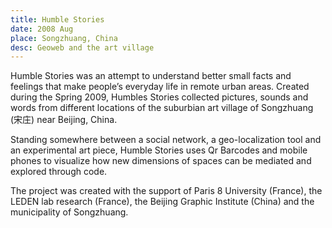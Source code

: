 ```yaml
---
title: Humble Stories
date: 2008 Aug
place: Songzhuang, China
desc: Geoweb and the art village
---
```

Humble Stories was an attempt to understand better small facts and feelings that make people’s everyday life in remote urban areas. Created during the Spring 2009, Humbles Stories collected pictures, sounds and words from different locations of the suburbian art village of Songzhuang (宋庄) near Beijing, China. 

Standing somewhere between a social network, a geo-localization tool and an experimental art piece, Humble Stories uses Qr Barcodes and mobile phones to visualize how new dimensions of spaces can be mediated and explored through code.

The project was created with the support of Paris 8 University (France), the LEDEN lab research (France), the Beijing Graphic Institute (China) and the municipality of Songzhuang.
